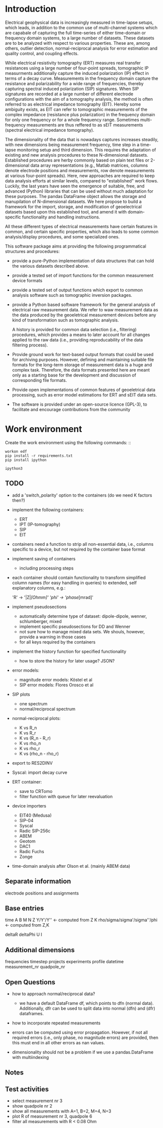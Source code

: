 Introduction
============

Electrical geophysical data is increasingly measured in time-lapse setups,
which leads, in addition to the common use of multi-channel systems which are
capabale of capturing the full time-series of either time-domain or frequency
domain systems, to a large number of datasets. These datasets are to be
analyzed with respect to various properties. These are, among others, outlier
detection, normal-reciprocal analysis for error estimation and quality control,
and coupling effects.

While electrical resistivity tomography (ERT) measures real transfer
resistances using a large number of four-point spreads, tomographic IP
measurments additionally capture the induced polarization (IP) effect in terms
of a decay curve. Measurements in the frequency domain capture the resistance
and polarizability for a wide range of frequencies, thereby capturing spectral
induced polarization (SIP) signatures. When SIP signatures are recorded at a
large number of different electrode configurations with the aim of a tomography
analysis, the method is often referred to as electrical impedance tomography
(EIT). Hereby some ambiguity exists, as EIT can refer to tomographic
measurements of the complex impedance (resistance plus polarization) in the
frequency domain for only one frequency or for a whole frequency range.
Sometimes multi-frequency measurements are thus reffered to as sEIT
measurements (spectral electrical impedance tomography).

The dimensionality of the data that is nowadays captures increases steadily,
with new dimensions being measurement frequency, time step in a time-lapse
monitoring setup and third dimension. This requires the adaptation of existing
and new analysis procedures to these N-dimensional datasets. Established
procedures are herby commonly based on plain text files or 2-dimensional data array
representations (e.g., Matlab matrices, columns denote electrode positions and
measurements, row denote measurements at various four-point spreads). Here, new
approaches are required to keep data analysis efforts at similar levels,
compared to "established" work flows. Luckily, the last years have seen the
emergence of suitable, free, and advanced (Python) libraries that can be used
without much adaptation for these purposes. The pandas DataFrame object allows
the storage and manupilation of N-dimensional datasets. We here propose to
build a framework for the import, storage, and modification of geoelectrical
datasets based upon this established tool, and amend it with domain-specific
functionality and handling instructions.

All these different types of electrical measurements have certain features in
common, and certain specific properties, which also leads to some common
analysis/display procedures, and some specialized ones.

This software package aims at providing the following programmatical structures
and procedures:

* provide a pure-Python implementation of data structures that can hold the
  various datasets described above.

* provide a tested set of import functions for the common measurement device
  formats

* provide a tested set of output functions which export to common analysis
  software such as tomographic inversion packages.

* provide a Python based software framework for the general analysis of
  electrical raw measurement data. We refer to waw measurement data as the data
  produced by the geoeletrical measurement devices before any kind of
  transformation such as tomographic analysis.

  A history is provided for common data selection (i.e., filtering) procedures,
  which provides a means to later account for all changes applied to the raw data
  (i.e., providing reproducability of the data filtering process).

* Provide ground work for text-based output formats that could be used for
  archiving purposes. However, defining and maintaining suitable file formats
  for the long-term storage of measurement data is a huge and complex task.
  Therefore, the data formats presented here are meant only as a starting base
  for the development and discussion of corresponding file formats.

* Provide open implementations of common features of geoeletrical data
  processing, such as error model estimations for ERT and sEIT data sets.

* The software is provided under an open-source licence (GPL-3), to facilitate
  and encourage contributions from the community

Work environment
================

Create the work environment using the following commands: ::

	workon edf
	pip install -r requirements.txt
	pip install ipython

	ipython3

TODO
----

* add a 'switch_polarity' option to the containers (do we need K factors then?)

* implement the following containers:

	* ERT
	* IPT (IP-tomography)
	* SIP
	* EIT

* containers need a function to strip all non-essential data, i.e., columns
  specific to a device, but not required by the container base format

* implement saving of containers

	* including processing steps

* each container should contain functionality to transform simplified column
  names (for easy handling in queries) to extended, self explanatory columns,
  e.g.:

	'R' -> '|Z|_[Ohmm]'
	'phi' -> 'phase_[mrad]'

* implement pseudosections

	* automatically determine type of dataset: dipole-dipole, wenner,
	  schlumberger, mixed
	* implement specific pseudosections for DD and Wenner
	* not sure how to manage mixed data sets. We shouls, however, provide a
	  warning in those cases
	* for all keys required by the containers

* implement the history function for specified functionality

	* how to store the history for later usage? JSON?

* error models:

	* magnitude error models: Köstel et al
	* SIP error models: Flores Orosco et al

* SIP plots

	* one spectrum
	* normal/reciprocal spectrum

* normal-reciprocal plots:

	* K vs R_n
	* K vs R_r
	* K vs (R_n - R_r)
	* K vs rho_n
	* K vs rho_r
	* K vs (rho_n - rho_r)



* export to RES2DINV

* Syscal: import decay curve

* ERT container:

	* save to CRTomo
	* filter function with queue for later reevaluation

* device importers

	* EIT40 (Medusa)
	* SIP-04
	* Syscal
	* Radic SIP-256c
	* ABEM
	* Geotom
	* DAC1
	* Radic Fuchs
	* Zonge

* time-domain analysis after Olson et al. (mainly ABEM data)


Separate information
--------------------

electrode positions and assignments

Base entries
------------

time
A
B
M
N
Z
Y/Y'/Y'' <- computed from Z
K
rho/sigma/sigma'/sigma''/phi <- computed from Z,K

deltaR
deltaPhi
U
I

Additional dimensions
---------------------

frequencies
timestep
projects
experiments
profile
datetime
measurement_nr
quadpole_nr

Open Questions
--------------

* how to approach normal/reciprocal data?

	* we have a default DataFrame df, which points to dfn (normal data).
	  Additionally, dfr can be used to split data into normal (dfn) and (dfr)
      dataframes.

* how to incorporate repeated measurements
* errors can be computed using error propagation. However, if not all required
  errors (i.e., only phase, no magnitude errors) are provided, then this must
  end in all other errors as nan values.
* dimensionality should not be a problem if we use a pandas.DataFrame with
  multiindexing

Notes
-----


Test activities
---------------

* select measurement nr 3
* show quadpole nr 2
* show all measurements with A=1, B=2, M=4, N=3
* plot R of measurement nr 3, quadpole 6
* filter all measurements with R < 0.08 Ohm

